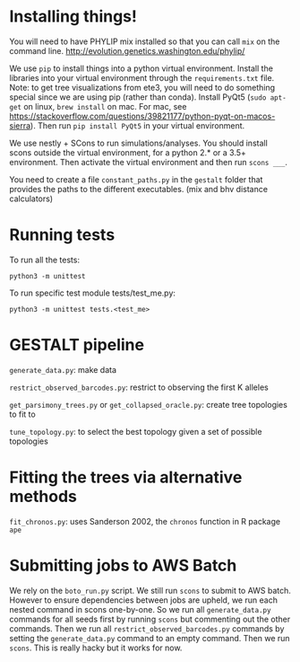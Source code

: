 # Installing things!
You will need to have PHYLIP mix installed so that you can call `mix` on the command line.
http://evolution.genetics.washington.edu/phylip/

We use `pip` to install things into a python virtual environment.
Install the libraries into your virtual environment through the `requirements.txt` file.
Note: to get tree visualizations from ete3, you will need to do something special since we are using pip (rather than conda).
Install PyQt5 (`sudo apt-get` on linux, `brew install` on mac. For mac, see https://stackoverflow.com/questions/39821177/python-pyqt-on-macos-sierra).
Then run `pip install PyQt5` in your virtual environment.

We use nestly + SCons to run simulations/analyses.
You should install scons outside the virtual environment, for a python 2.\* or a 3.5+ environment.
Then activate the virtual environment and then run `scons ___`.

You need to create a file `constant_paths.py` in the `gestalt` folder that provides the paths to the different executables. (mix and bhv distance calculators)

# Running tests
To run all the tests:
```
python3 -m unittest
```
To run specific test module tests/test\_me.py:
```
python3 -m unittest tests.<test_me>
```

# GESTALT pipeline

`generate_data.py`: make data

`restrict_observed_barcodes.py`: restrict to observing the first K alleles

`get_parsimony_trees.py` or `get_collapsed_oracle.py`: create tree topologies to fit to

`tune_topology.py`: to select the best topology given a set of possible topologies

# Fitting the trees via alternative methods
`fit_chronos.py`: uses Sanderson 2002, the `chronos` function in R package `ape`


# Submitting jobs to AWS Batch
We rely on the `boto_run.py` script.
We still run `scons` to submit to AWS batch.
However to ensure dependencies between jobs are upheld, we run each nested command in scons one-by-one.
So we run all `generate_data.py` commands for all seeds first by running `scons` but commenting out the other commands.
Then we run all `restrict_observed_barcodes.py` commands by setting the `generate_data.py` command to an empty command. Then we run `scons`.
This is really hacky but it works for now.
